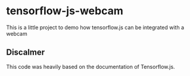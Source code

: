 # tensorflow-js-webcam
This is a little project to demo how tensorflow.js can be integrated with a webcam

## Discalmer
This code was heavily based on the documentation of Tensorflow.js.

